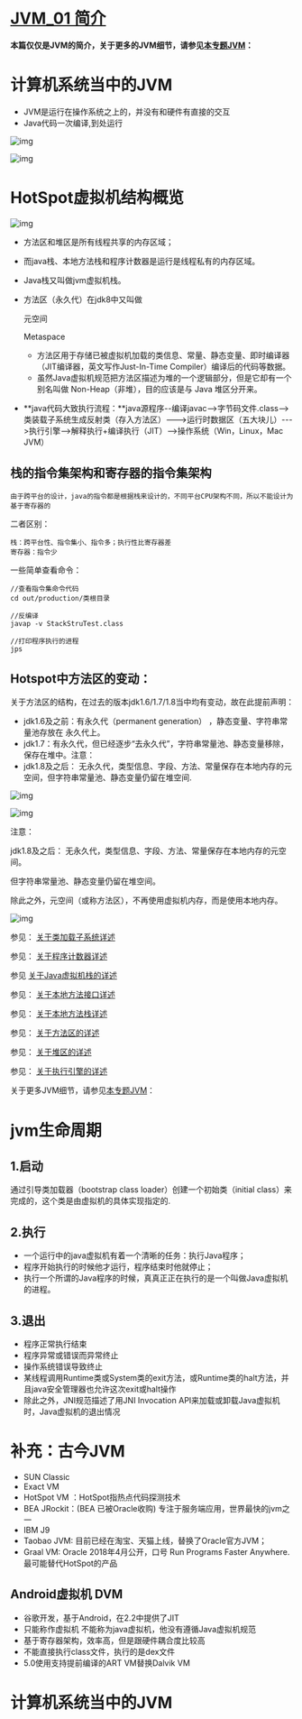 # [JVM_01 简介](https://www.cnblogs.com/yanl55555/p/12610952.html)

**本篇仅仅是JVM的简介，关于更多的JVM细节，请参见[本专题JVM](https://www.cnblogs.com/yanl55555/category/1686360.html)：**

# 计算机系统当中的JVM

-  JVM是运行在操作系统之上的，并没有和硬件有直接的交互
- Java代码一次编译,到处运行

 ![img](D:\baidu\MarkDown\Java\结构\JVM\images\1846149-20200401104340482-1757970137.png)

![img](D:\baidu\MarkDown\Java\结构\JVM\images\1846149-20200403091940968-1617936617.png)

# HotSpot虚拟机结构概览

![img](D:\baidu\MarkDown\Java\结构\JVM\images\1846149-20200401103726898-763616456.png)

- 方法区和堆区是所有线程共享的内存区域；
- 而java栈、本地方法栈和程序计数器是运行是线程私有的内存区域。
- Java栈又叫做jvm虚拟机栈。

- 方法区（永久代）在jdk8中又叫做

  元空间

  Metaspace

  - 方法区用于存储已被虚拟机加载的类信息、常量、静态变量、即时编译器（JIT编译器，英文写作Just-In-Time Compiler）编译后的代码等数据。
  - 虽然Java虚拟机规范把方法区描述为堆的一个逻辑部分，但是它却有一个别名叫做 Non-Heap（非堆），目的应该是与 Java 堆区分开来。

- **java代码大致执行流程：**java源程序--编译javac-->字节码文件.class-->类装载子系统生成反射类（存入方法区）--->运行时数据区（五大块儿）--->执行引擎-->解释执行+编译执行（JIT）-->操作系统（Win，Linux，Mac JVM）

## 栈的指令集架构和寄存器的指令集架构

```
由于跨平台的设计，java的指令都是根据栈来设计的，不同平台CPU架构不同，所以不能设计为基于寄存器的
```

二者区别：

```
栈：跨平台性、指令集小、指令多；执行性比寄存器差
寄存器：指令少
```

一些简单查看命令：

```
//查看指令集命令代码
cd out/production/类根目录

//反编译
javap -v StackStruTest.class

//打印程序执行的进程
jps
```

## Hotspot中方法区的变动：

关于方法区的结构，在过去的版本jdk1.6/1.7/1.8当中均有变动，故在此提前声明：

- jdk1.6及之前：有永久代（permanent generation） ，静态变量、字符串常量池存放在 永久代上。
- jdk1.7：有永久代，但已经逐步“去永久代”，字符串常量池、静态变量移除，保存在堆中。注意：
- jdk1.8及之后： 无永久代，类型信息、字段、方法、常量保存在本地内存的元空间，但字符串常量池、静态变量仍留在堆空间.

![img](D:\baidu\MarkDown\Java\结构\JVM\images\1846149-20200809213838042-161042513.png)

![img](D:\baidu\MarkDown\Java\结构\JVM\images\1846149-20200809213856394-1788531515.png)

注意：

jdk1.8及之后： 无永久代，类型信息、字段、方法、常量保存在本地内存的元空间。

但字符串常量池、静态变量仍留在堆空间。

除此之外，元空间（或称方法区），不再使用虚拟机内存，而是使用本地内存。

![img](D:\baidu\MarkDown\Java\结构\JVM\images\1846149-20200809213935140-298002178.png)

参见： [ 关于类加载子系统详述](https://www.cnblogs.com/yanl55555/p/12611133.html)

参见：  [关于程序计数器详述](https://www.cnblogs.com/yanl55555/p/12614541.html)

参见  [关于Java虚拟机栈的详述](https://www.cnblogs.com/yanl55555/p/12615658.html)

参见： [关于本地方法接口详述](https://www.cnblogs.com/yanl55555/p/12623447.html)

参见： [关于本地方法栈详述](https://www.cnblogs.com/yanl55555/p/12624519.html)

参见： [ 关于方法区的详述](https://www.cnblogs.com/yanl55555/p/13323128.html)

参见：  [关于堆区的详述](https://www.cnblogs.com/yanl55555/p/13304652.html)

参见： [关于执行引擎的详述](https://www.cnblogs.com/yanl55555/p/13334713.html)

关于更多JVM细节，请参见[本专题JVM](https://www.cnblogs.com/yanl55555/category/1686360.html)：

# jvm生命周期

## 1.启动

通过引导类加载器（bootstrap class loader）创建一个初始类（initial class）来完成的，这个类是由虚拟机的具体实现指定的.

## 2.执行

- 一个运行中的java虚拟机有着一个清晰的任务：执行Java程序；
- 程序开始执行的时候他才运行，程序结束时他就停止；
- 执行一个所谓的Java程序的时候，真真正正在执行的是一个叫做Java虚拟机的进程。

## 3.退出

- 程序正常执行结束
- 程序异常或错误而异常终止
- 操作系统错误导致终止
- 某线程调用Runtime类或System类的exit方法，或Runtime类的halt方法，并且java安全管理器也允许这次exit或halt操作
- 除此之外，JNI规范描述了用JNI Invocation API来加载或卸载Java虚拟机时，Java虚拟机的退出情况

# 补充：古今JVM

- SUN Classic
- Exact VM
- HotSpot VM ：HotSpot指热点代码探测技术
- BEA JRockit：(BEA 已被Oracle收购) 专注于服务端应用，世界最快的jvm之一
- IBM J9
- Taobao JVM: 目前已经在淘宝、天猫上线，替换了Oracle官方JVM；
- Graal VM: Oracle 2018年4月公开，口号 Run Programs Faster Anywhere.最可能替代HotSpot的产品

## Android虚拟机 DVM

- 谷歌开发，基于Android，在2.2中提供了JIT
- 只能称作虚拟机 不能称为java虚拟机，他没有遵循Java虚拟机规范
- 基于寄存器架构，效率高，但是跟硬件耦合度比较高
- 不能直接执行class文件，执行的是dex文件
- 5.0使用支持提前编译的ART VM替换Dalvik VM

# 计算机系统当中的JVM